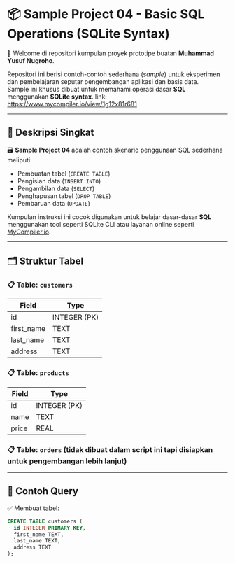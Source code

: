 # 📦 Sample Project 04 - Basic SQL Operations (SQLite Syntax)

👋 Welcome di repositori kumpulan proyek prototipe buatan **Muhammad Yusuf Nugroho**.

Repositori ini berisi contoh-contoh sederhana (_sample_) untuk eksperimen dan pembelajaran seputar pengembangan aplikasi dan basis data.  
Sample ini khusus dibuat untuk memahami operasi dasar **SQL** menggunakan **SQLite syntax**.
link: https://www.mycompiler.io/view/1g12x81r681

---

## 📄 Deskripsi Singkat

🗃️ **Sample Project 04** adalah contoh skenario penggunaan SQL sederhana meliputi:

- Pembuatan tabel (`CREATE TABLE`)
- Pengisian data (`INSERT INTO`)
- Pengambilan data (`SELECT`)
- Penghapusan tabel (`DROP TABLE`)
- Pembaruan data (`UPDATE`)

Kumpulan instruksi ini cocok digunakan untuk belajar dasar-dasar **SQL** menggunakan tool seperti SQLite CLI atau layanan online seperti [MyCompiler.io](https://www.mycompiler.io/view/1g12x81r681).

---

## 🗂️ Struktur Tabel

### 📋 Table: `customers`

| Field      | Type         |
| ---------- | ------------ |
| id         | INTEGER (PK) |
| first_name | TEXT         |
| last_name  | TEXT         |
| address    | TEXT         |

### 📋 Table: `products`

| Field | Type         |
| ----- | ------------ |
| id    | INTEGER (PK) |
| name  | TEXT         |
| price | REAL         |

### 📋 Table: `orders` (tidak dibuat dalam script ini tapi disiapkan untuk pengembangan lebih lanjut)

---

## 🧪 Contoh Query

✅ Membuat tabel:

```sql
CREATE TABLE customers (
  id INTEGER PRIMARY KEY,
  first_name TEXT,
  last_name TEXT,
  address TEXT
);
```
